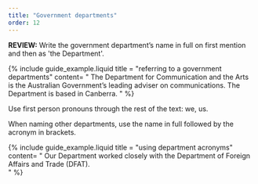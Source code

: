 ```yaml
---
title: "Government departments"
order: 12
---
```


**REVIEW:** Write the government department’s name in full on first mention and then as 'the Department'.

{% include guide_example.liquid
  title = "referring to a government departments"
  content= "
The Department for Communication and the Arts is the Australian Government’s leading adviser on communications. The Department is based in Canberra.
"
%}

Use first person pronouns through the rest of the text: we, us.

When naming other departments, use the name in full followed by the acronym in brackets.

{% include guide_example.liquid
  title = "using department acronyms"
  content= "
Our Department worked closely with the Department of Foreign Affairs and Trade (DFAT).  
"
%}

